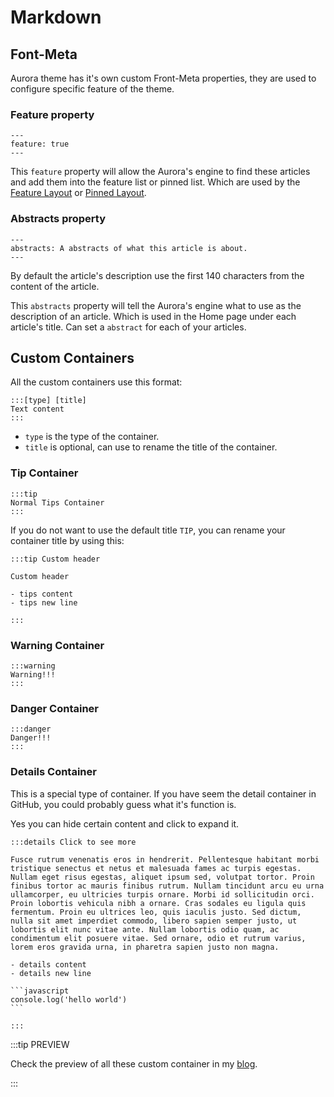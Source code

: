 # Markdown

## Font-Meta

Aurora theme has it's own custom Front-Meta properties, they are used to configure specific feature of the theme.

### Feature property

```markdown:no-line-numbers
---
feature: true
---
```

This `feature` property will allow the Aurora's engine to find these articles and add them into the feature list or pinned list. Which are used by the [Feature Layout](/guide/theme.html#feature-layout) or [Pinned Layout](/guide/theme.html#pinned-layout).

### Abstracts property

```markdown:no-line-numbers
---
abstracts: A abstracts of what this article is about.
---
```

By default the article's description use the first 140 characters from the content of the article.

This `abstracts` property will tell the Aurora's engine what to use as the description of an article. Which is used in the Home page under each article's title. Can set a `abstract` for each of your articles.

## Custom Containers

All the custom containers use this format:

```markdown:no-line-numbers
:::[type] [title]
Text content
:::
```

- `type` is the type of the container.
- `title` is optional, can use to rename the title of the container.

### Tip Container

```markdown:no-line-numbers
:::tip
Normal Tips Container
:::
```

If you do not want to use the default title `TIP`, you can rename your container title by using this:

```markdown:no-line-numbers
:::tip Custom header

Custom header

- tips content
- tips new line

:::
```

### Warning Container

```markdown:no-line-numbers
:::warning
Warning!!!
:::
```

### Danger Container

```markdown:no-line-numbers
:::danger
Danger!!!
:::
```

### Details Container

This is a special type of container. If you have seem the detail container in GitHub, you could probably guess what it's function is.

Yes you can hide certain content and click to expand it.

````markdown:no-line-numbers
:::details Click to see more

Fusce rutrum venenatis eros in hendrerit. Pellentesque habitant morbi tristique senectus et netus et malesuada fames ac turpis egestas. Nullam eget risus egestas, aliquet ipsum sed, volutpat tortor. Proin finibus tortor ac mauris finibus rutrum. Nullam tincidunt arcu eu urna ullamcorper, eu ultricies turpis ornare. Morbi id sollicitudin orci. Proin lobortis vehicula nibh a ornare. Cras sodales eu ligula quis fermentum. Proin eu ultrices leo, quis iaculis justo. Sed dictum, nulla sit amet imperdiet commodo, libero sapien semper justo, ut lobortis elit nunc vitae ante. Nullam lobortis odio quam, ac condimentum elit posuere vitae. Sed ornare, odio et rutrum varius, lorem eros gravida urna, in pharetra sapien justo non magna.

- details content
- details new line

```javascript
console.log('hello world')
```

:::
````

:::tip PREVIEW

Check the preview of all these custom container in my [blog](https://blog.bennyxguo.com/post/b695af22372019b5213d1466cd06b4ba).

:::
